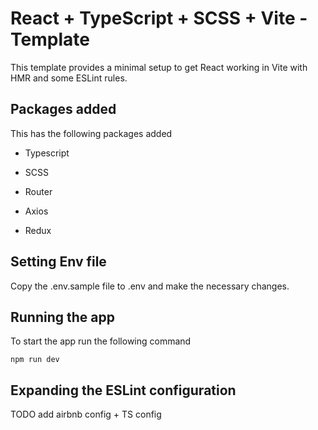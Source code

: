 # React + TypeScript + SCSS + Vite - Template

This template provides a minimal setup to get React working in Vite with HMR and some ESLint rules.

## Packages added
This has the following packages added
  - Typescript
  - SCSS
  - Router
  - Axios


  - Redux

## Setting Env file
Copy the .env.sample file to .env and make the necessary changes.

## Running the app
To start the app run the following command
```
npm run dev
```


## Expanding the ESLint configuration
TODO add airbnb config + TS config